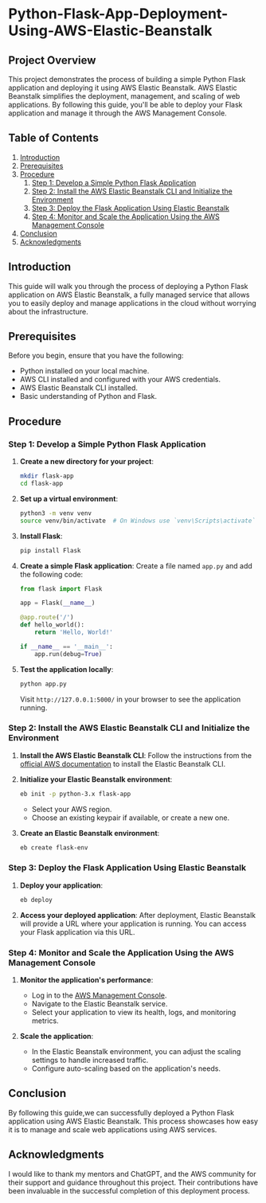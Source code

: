# Python-Flask-App-Deployment-Using-AWS-Elastic-Beanstalk

## Project Overview

This project demonstrates the process of building a simple Python Flask application and deploying it using AWS Elastic Beanstalk. AWS Elastic Beanstalk simplifies the deployment, management, and scaling of web applications. By following this guide, you'll be able to deploy your Flask application and manage it through the AWS Management Console.

## Table of Contents

1. [Introduction](#introduction)
2. [Prerequisites](#prerequisites)
3. [Procedure](#procedure)
    1. [Step 1: Develop a Simple Python Flask Application](#step-1-develop-a-simple-python-flask-application)
    2. [Step 2: Install the AWS Elastic Beanstalk CLI and Initialize the Environment](#step-2-install-the-aws-elastic-beanstalk-cli-and-initialize-the-environment)
    3. [Step 3: Deploy the Flask Application Using Elastic Beanstalk](#step-3-deploy-the-flask-application-using-elastic-beanstalk)
    4. [Step 4: Monitor and Scale the Application Using the AWS Management Console](#step-4-monitor-and-scale-the-application-using-the-aws-management-console)
4. [Conclusion](#conclusion)
5. [Acknowledgments](#acknowledgments)

## Introduction

This guide will walk you through the process of deploying a Python Flask application on AWS Elastic Beanstalk, a fully managed service that allows you to easily deploy and manage applications in the cloud without worrying about the infrastructure.

## Prerequisites

Before you begin, ensure that you have the following:

- Python installed on your local machine.
- AWS CLI installed and configured with your AWS credentials.
- AWS Elastic Beanstalk CLI installed.
- Basic understanding of Python and Flask.

## Procedure

### Step 1: Develop a Simple Python Flask Application

1. **Create a new directory for your project**:
    ```bash
    mkdir flask-app
    cd flask-app
    ```

2. **Set up a virtual environment**:
    ```bash
    python3 -m venv venv
    source venv/bin/activate  # On Windows use `venv\Scripts\activate`
    ```

3. **Install Flask**:
    ```bash
    pip install Flask
    ```

4. **Create a simple Flask application**:
    Create a file named `app.py` and add the following code:
    ```python
    from flask import Flask

    app = Flask(__name__)

    @app.route('/')
    def hello_world():
        return 'Hello, World!'

    if __name__ == '__main__':
        app.run(debug=True)
    ```

5. **Test the application locally**:
    ```bash
    python app.py
    ```
    Visit `http://127.0.0.1:5000/` in your browser to see the application running.

### Step 2: Install the AWS Elastic Beanstalk CLI and Initialize the Environment

1. **Install the AWS Elastic Beanstalk CLI**:
    Follow the instructions from the [official AWS documentation](https://docs.aws.amazon.com/elasticbeanstalk/latest/dg/eb-cli3-install.html) to install the Elastic Beanstalk CLI.

2. **Initialize your Elastic Beanstalk environment**:
    ```bash
    eb init -p python-3.x flask-app
    ```
    - Select your AWS region.
    - Choose an existing keypair if available, or create a new one.

3. **Create an Elastic Beanstalk environment**:
    ```bash
    eb create flask-env
    ```

### Step 3: Deploy the Flask Application Using Elastic Beanstalk

1. **Deploy your application**:
    ```bash
    eb deploy
    ```

2. **Access your deployed application**:
    After deployment, Elastic Beanstalk will provide a URL where your application is running. You can access your Flask application via this URL.

### Step 4: Monitor and Scale the Application Using the AWS Management Console

1. **Monitor the application's performance**:
    - Log in to the [AWS Management Console](https://aws.amazon.com/console/).
    - Navigate to the Elastic Beanstalk service.
    - Select your application to view its health, logs, and monitoring metrics.

2. **Scale the application**:
    - In the Elastic Beanstalk environment, you can adjust the scaling settings to handle increased traffic. 
    - Configure auto-scaling based on the application's needs.

## Conclusion

By following this guide,we can successfully deployed a Python Flask application using AWS Elastic Beanstalk. This process showcases how easy it is to manage and scale web applications using AWS services.

## Acknowledgments

I would like to thank my mentors and ChatGPT, and the AWS community for their support and guidance throughout this project. Their contributions have been invaluable in the successful completion of this deployment process.
